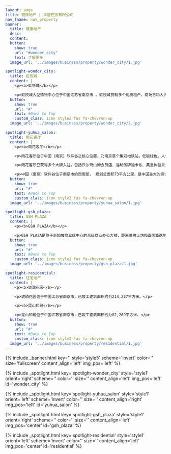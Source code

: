 ```yaml
---
layout: page
title: 健康地产 | 丰盛控股有限公司
nav_fname: nav_property
banner:
  title: 健康地产
  desc:
  content:
  button:
    show: true
    url: "#wonder_city"
    text: 了解更多
  image_url: '../images/business/property/wonder_city/1.jpg'

spotlight-wonder_city:
  title: 虹悦城
  content: |
    <p><b>虹悦城</b></p>

    <p>虹悦城大型购物中心位于中国江苏省南京市 。虹悦城拥有多个优质租户。商场日均人流量约5.5万人次；总建筑面积为10万平方米，可供出售面积6.3万平方米。为了吸引人流，商场每年都会举辨8-10个推广活动。每一层楼，都会根据客户需求提供服务。例如以儿童为对象的楼层，有小火车让小客人乘坐游历商场，还有儿童拍照、BB游泳等特色玩意。为了让母亲等候方便，为母亲提供的服务也是设在同一楼层。</p>
  button:
    show: true
    url: "#"
    text: #Back to Top
    custom_class: icon style2 fas fa-chevron-up
  image_url: '../images/business/property/wonder_city/2.jpg'

spotlight-yuhua_salon:
  title: 雨花客厅
  content: |
    <p><b>雨花客厅</b></p>

    <p>雨花客厅位于中国（南京）软件谷之核心位置，乃南京首个集双地铁站，低碳绿色，人性化等优势于一体之总部式商用地产项目，总建筑面积达50万平方米，为整个软件谷提供管理中心，办公室大楼，商用物业，酒店及服务式公寓等全方位商业配套设施。作为国家级软件产业基地之核心配套地产物业，雨花客厅将低碳节能科技元素，首次应用到商用物业中，由丰盛控股自主研发的地源热泵系统，能够确保物业室内四季恒温、恒湿、恒氧，利用回圈的地下水源控温控湿，既能将办公环境维持在人体最舒适的条件中，并能成功降低30%能源消耗，达到低碳节能的目标。</p>

    <p>雨花客厅已获得多个大牌入驻，包括沃尔玛山姆会员店、运动品牌迪卡侬、英皇体验具乐部、洛克公园等。</p> 

    <p>中国（南京）软件谷位于南京市的西南部， 规划总面积73平方公里，是中国最大的资讯科技软件产业研发基地，综合实力已跻身中国同类软件园区之首三名位置，同时亦是中国资讯科技服务外包示范基地，国家现代资讯科技软件产业基地，以及国家数码出版基地。中国（南京）软件谷内已汇集不同类型软件企业超过660家，仅软件从业人员超过15万人。</p>
  button:
    show: true
    url: "#"
    text: #Back to Top
    custom_class: icon style2 fas fa-chevron-up
  image_url: '../images/business/property/yuhua_salon/1.jpg'

spotlight-gsh_plaza:
  title: GSH PLAZA
  content: |
    <p><b>GSH PLAZA</b></p>

    <p>GSH PLAZA是位于新加坡商业区中心的高级商业办公大楼，距离莱佛士坊和直落亚逸地铁站仅几分钟的路程。GSH Plaza楼高 28 层，共有 259 个写字楼单位及两层零售空间，既有零活高效的商业营运空间，同时集零售及品味生活于一体，令工作及生活完美平衡，是未来商业社区的典范。</p>
  button:
    show: true
    url: "#"
    text: #Back to Top
    custom_class: icon style2 fas fa-chevron-up
  image_url: '../images/business/property/gsh_plaza/1.jpg'

spotlight-residential:
  title: 住宅地产
  content: |
    <p><b>琥珀花园</b></p>

    <p>琥珀花园位于中国江苏省南京市，已竣工建筑面积约为214,227平方米。</p>

    <p><b>昆山和融</b></p>

    <p>昆山和融位于中国江苏省南京市，已竣工建筑面积约为82,269平方米。</p>
  button:
    show: true
    url: "#"
    text: #Back to Top
    custom_class: icon style2 fas fa-chevron-up
  image_url: '../images/business/property/residential/1.jpg'
---
```

<!-- Welcome Banner -->
{% include _banner.html key='' style='style5' scheme='invert' color='' size='fullscreen' content_align='left' img_pos='left' %}

<!-- Properties -->
{% include _spotlight.html key='spotlight-wonder_city' style='style1' orient='right' scheme='' color='' size='' content_align='left' img_pos='left' id='wonder_city' %}

{% include _spotlight.html key='spotlight-yuhua_salon' style='style1' orient='left' scheme='invert' color='' size='' content_align='right' img_pos='left' id='yuhua_salon' %}

{% include _spotlight.html key='spotlight-gsh_plaza' style='style1' orient='right' scheme='' color='' size='' content_align='left' img_pos='center' id='gsh_plaza' %}

{% include _spotlight.html key='spotlight-residential' style='style1' orient='left' scheme='invert' color='' size='' content_align='left' img_pos='center' id='residential' %}

